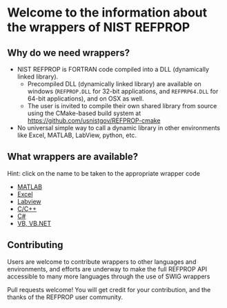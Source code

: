 # Welcome to the information about the wrappers of NIST REFPROP

## Why do we need wrappers?

* NIST REFPROP is FORTRAN code compiled into a DLL (dynamically linked library).
    * Precompiled DLL (dynamically linked library) are available on windows (``REFPROP.DLL`` for 32-bit applications, and ``REFPRP64.DLL`` for 64-bit applications), and on OSX as well.  
    * The user is invited to compile their own shared library from source using the CMake-based build system at https://github.com/usnistgov/REFPROP-cmake
* No universal simple way to call a dynamic library in other environments like Excel, MATLAB, LabView, python, etc.

## What wrappers are available?

Hint: click on the name to be taken to the appropriate wrapper code

* [MATLAB](wrappers/MATLAB)
* [Excel](wrappers/Excel)
* [Labview](wrappers/Labview)
* [C/C++](wrappers/C_CPP)
* [C#](wrappers/Csharp)
* [VB, VB.NET](http://trc.nist.gov/refprop/LINKING/Linking.htm#NETApplications)

## Contributing

Users are welcome to contribute wrappers to other languages and environments, and efforts are underway to make the full REFPROP API accessible to many more languages through the use of SWIG wrappers

Pull requests welcome!  You will get credit for your contribution, and the thanks of the REFPROP user community.